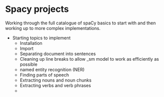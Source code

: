 # Spacy projects

Working through the full catalogue of spaCy basics to start with and then working up to more complex implementations.

- Starting topics to implement
  - Installation
  - Import
  - Separating document into sentences
  - Cleaning up line breaks to allow _sm model to work as efficiently as possible
  - named entity recognition (NER)
  - Finding parts of speech
  - Extracting nouns and noun chunks
  - Extracting verbs and verb phrases
  - 